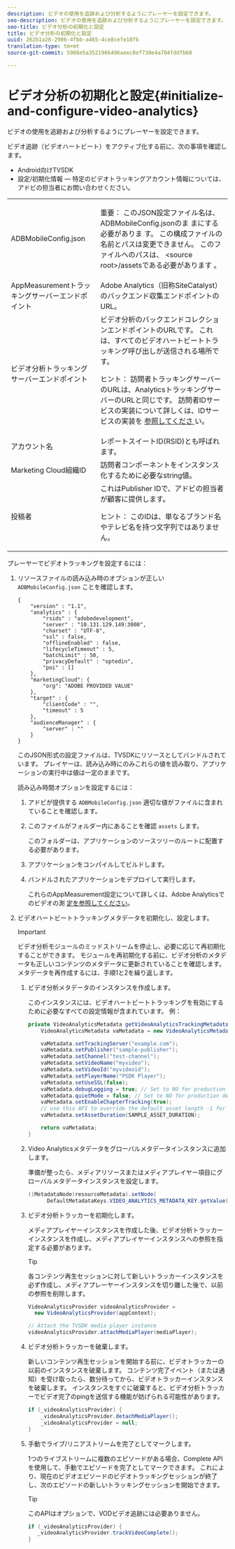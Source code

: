 ```yaml
---
description: ビデオの使用を追跡および分析するようにプレーヤーを設定できます。
seo-description: ビデオの使用を追跡および分析するようにプレーヤーを設定できます。
seo-title: ビデオ分析の初期化と設定
title: ビデオ分析の初期化と設定
uuid: 262b1a28-2986-4fbb-a465-4ce8cefe18fb
translation-type: tm+mt
source-git-commit: 5908e5a3521966496aeec0ef730e4a704fddfb68

---
```



# ビデオ分析の初期化と設定{#initialize-and-configure-video-analytics}

ビデオの使用を追跡および分析するようにプレーヤーを設定できます。

ビデオ追跡（ビデオハートビート）をアクティブ化する前に、次の事項を確認します。

* Android向けTVSDK
* 設定/初期化情報 — 特定のビデオトラッキングアカウント情報については、アドビの担当者にお問い合わせください。

<table id="table_3565328ABBEE4605A92EAE1ADE5D6F84"> 
 <tbody> 
  <tr> 
   <td colname="col1"> <span class="filepath"> ADBMobileConfig.json </span> </td> 
   <td colname="col2"> <p>重要： このJSON設定ファイル名は、ADBMobileConfig.jsonのま <span class="codeph"> まにする必要がありま </span>す。 この構成ファイルの名前とパスは変更できません。 このファイルへのパスは、 <span class="codeph"> &lt;source root&gt;/assetsである必要があります </span>。 </p> </td> 
  </tr> 
  <tr> 
   <td colname="col1"> AppMeasurementトラッキングサーバーエンドポイント </td> 
   <td colname="col2"> Adobe Analytics（旧称SiteCatalyst）のバックエンド収集エンドポイントのURL。 </td> 
  </tr> 
  <tr> 
   <td colname="col1"> ビデオ分析トラッキングサーバーエンドポイント </td> 
   <td colname="col2"> ビデオ分析のバックエンドコレクションエンドポイントのURLです。 これは、すべてのビデオハートビートトラッキング呼び出しが送信される場所です。 <p>ヒント： 訪問者トラッキングサーバーのURLは、AnalyticsトラッキングサーバーのURLと同じです。 訪問者IDサービスの実装について詳しくは、IDサービスの実装を <a href="https://marketing.adobe.com/resources/help/en_US/mcvid/mcvid-setup-target.html" format="html" scope="external"> 参照してくださ </a>い。 </p> </td> 
  </tr> 
  <tr> 
   <td colname="col1"> アカウント名 </td> 
   <td colname="col2"> レポートスイートID(RSID)とも呼ばれます。 </td> 
  </tr> 
  <tr> 
   <td colname="col1"> Marketing Cloud組織ID </td> 
   <td colname="col2"> 訪問者コンポーネントをインスタンス化するために必要なstring値。 </td> 
  </tr> 
  <tr> 
   <td colname="col1"> 投稿者 </td> 
   <td colname="col2"> これはPublisher IDで、アドビの担当者が顧客に提供します。 <p>ヒント： このIDは、単なるブランド名やテレビ名を持つ文字列ではありません。 </p> </td> 
  </tr> 
 </tbody> 
</table>

プレーヤーでビデオトラッキングを設定するには：

1. リソースファイルの読み込み時のオプションが正しい `ADBMobileConfig.json` ことを確認します。

   ```
   { 
       "version" : "1.1", 
       "analytics" : { 
           "rsids" : "adobedevelopment", 
           "server" : "10.131.129.149:3000", 
           "charset" : "UTF-8", 
           "ssl" : false, 
           "offlineEnabled" : false, 
           "lifecycleTimeout" : 5, 
           "batchLimit" : 50, 
           "privacyDefault" : "optedin", 
           "poi" : [] 
       }, 
       "marketingCloud": { 
           "org": "ADOBE PROVIDED VALUE"  
       }, 
       "target" : { 
           "clientCode" : "", 
           "timeout" : 5 
       }, 
       "audienceManager" : { 
           "server" : "" 
       } 
   }
   ```

   このJSON形式の設定ファイルは、TVSDKにリソースとしてバンドルされています。 プレイヤーは、読み込み時にのみこれらの値を読み取り、アプリケーションの実行中は値は一定のままです。

   読み込み時間オプションを設定するには：

   1. アドビが提供する `ADBMobileConfig.json` 適切な値がファイルに含まれていることを確認します。
   1. このファイルがフォルダー内にあることを確認 `assets` します。

      このフォルダーは、アプリケーションのソースツリーのルートに配置する必要があります。
   1. アプリケーションをコンパイルしてビルドします。
   1. バンドルされたアプリケーションをデプロイして実行します。

      これらのAppMeasurement設定について詳しくは、Adobe Analyticsでのビデオの測 [定を参照してください](https://marketing.adobe.com/resources/help/en_US/sc/appmeasurement/video/)。
1. ビデオハートビートトラッキングメタデータを初期化し、設定します。

   >[!IMPORTANT]
   >
   >ビデオ分析モジュールのミッドストリームを停止し、必要に応じて再初期化することができます。 モジュールを再初期化する前に、ビデオ分析のメタデータも正しいコンテンツのメタデータに更新されていることを確認します。 メタデータを再作成するには、手順1と2を繰り返します。

   1. ビデオ分析メタデータのインスタンスを作成します。

      このインスタンスには、ビデオハートビートトラッキングを有効にするために必要なすべての設定情報が含まれています。 例：

      ```java
      private VideoAnalyticsMetadata getVideoAnalyticsTrackingMetadata() { 
          VideoAnalyticsMetadata vaMetadata = new VideoAnalyticsMetadata(); 
      
          vaMetadata.setTrackingServer("example.com"); 
          vaMetadata.setPublisher("sample-publisher"); 
          vaMetadata.setChannel("test-channel"); 
          vaMetadata.setVideoName("myvideo"); 
          vaMetadata.setVideoId("myvideoid"); 
          vaMetadata.setPlayerName("PSDK Player"); 
          vaMetadata.setUseSSL(false); 
          vaMetadata.debugLogging = true; // Set to NO for production deployment. 
          vaMetadata.quietMode = false; // Set to NO for production deployment. 
          vaMetadata.setEnableChapterTracking(true); 
          // use this API to override the default asset length -1 for live streams 
          vaMetadata.setAssetDuration(SAMPLE_ASSET_DURATION); 
      
          return vaMetadata; 
      }
      ```

   1. Video Analyticsメタデータをグローバルメタデータインスタンスに追加します。

      準備が整ったら、メディアリソースまたはメディアプレイヤー項目にグローバルメタデータインスタンスを設定します。

      ```java
      ((MetadataNode)resourceMetadata).setNode( 
            DefaultMetadataKeys.VIDEO_ANALYTICS_METADATA_KEY.getValue(), vaMetadata);
      ```

   1. ビデオ分析トラッカーを初期化します。

      メディアプレイヤーインスタンスを作成した後、ビデオ分析トラッカーインスタンスを作成し、メディアプレイヤーインスタンスへの参照を指定する必要があります。

      >[!TIP]
      >
      >各コンテンツ再生セッションに対して新しいトラッカーインスタンスを必ず作成し、メディアプレーヤーインスタンスを切り離した後で、以前の参照を削除します。

      ```java
      VideoAnalyticsProvider videoAnalyticsProvider =  
        new VideoAnalyticsProvider(appContext); 
      
      // Attach the TVSDK media player instance 
      videoAnalyticsProvider.attachMediaPlayer(mediaPlayer); 
      ```

   1. ビデオ分析トラッカーを破棄します。

      新しいコンテンツ再生セッションを開始する前に、ビデオトラッカーの以前のインスタンスを破棄します。 コンテンツ完了イベント（または通知）を受け取ったら、数分待ってから、ビデオトラッカーインスタンスを破棄します。 インスタンスをすぐに破棄すると、ビデオ分析トラッカーでビデオ完了のpingを送信する機能が妨げられる可能性があります。

      ```java
      if (_videoAnalyticsProvider) { 
          _videoAnalyticsProvider.detachMediaPlayer(); 
          _videoAnalyticsProvider = null; 
      }
      ```

   1. 手動でライブ/リニアストリームを完了としてマークします。

      1つのライブストリームに複数のエピソードがある場合、Complete APIを使用して、手動でエピソードを完了としてマークできます。 これにより、現在のビデオエピソードのビデオトラッキングセッションが終了し、次のエピソードの新しいトラッキングセッションを開始できます。

      >[!TIP]
      >
      >このAPIはオプションで、VODビデオ追跡には必要ありません。

      ```java
      if (_videoAnalyticsProvider) { 
         _videoAnalyticsProvider.trackVideoComplete();    
      }
      ```

